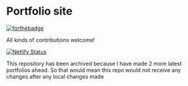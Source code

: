 # Portfolio site
[![forthebadge](https://forthebadge.com/images/badges/built-with-love.svg)](https://forthebadge.com)<br>


All kinds of contributions welcome! 

[![Netlify Status](https://api.netlify.com/api/v1/badges/a3695772-efda-42e9-9670-457d16158309/deploy-status)](https://app.netlify.com/sites/kapoor-aryan/deploys)


This repository has been archived because I have made 2 more latest portfolios ahead. So that would mean this repo would not receive any changes after any local changes made
